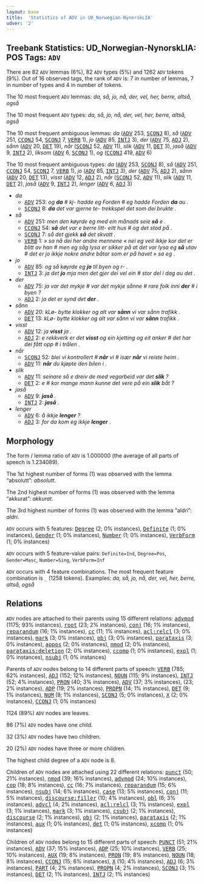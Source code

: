 ```yaml
---
layout: base
title:  'Statistics of ADV in UD_Norwegian-NynorskLIA'
udver: '2'
---
```


## Treebank Statistics: UD_Norwegian-NynorskLIA: POS Tags: `ADV`

There are 82 `ADV` lemmas (6%), 82 `ADV` types (5%) and 1262 `ADV` tokens (9%).
Out of 16 observed tags, the rank of `ADV` is: 7 in number of lemmas, 7 in number of types and 4 in number of tokens.

The 10 most frequent `ADV` lemmas: <em>da, så, jo, nå, der, vel, her, berre, altså, også</em>

The 10 most frequent `ADV` types:  <em>da, så, jo, nå, der, vel, her, berre, altså, også</em>

The 10 most frequent ambiguous lemmas: <em>da</em> (<tt><a href="no_nynorsklia-pos-ADV.html">ADV</a></tt> 253, <tt><a href="no_nynorsklia-pos-SCONJ.html">SCONJ</a></tt> 8), <em>så</em> (<tt><a href="no_nynorsklia-pos-ADV.html">ADV</a></tt> 251, <tt><a href="no_nynorsklia-pos-CCONJ.html">CCONJ</a></tt> 54, <tt><a href="no_nynorsklia-pos-SCONJ.html">SCONJ</a></tt> 7, <tt><a href="no_nynorsklia-pos-VERB.html">VERB</a></tt> 1), <em>jo</em> (<tt><a href="no_nynorsklia-pos-ADV.html">ADV</a></tt> 85, <tt><a href="no_nynorsklia-pos-INTJ.html">INTJ</a></tt> 3), <em>der</em> (<tt><a href="no_nynorsklia-pos-ADV.html">ADV</a></tt> 75, <tt><a href="no_nynorsklia-pos-ADJ.html">ADJ</a></tt> 2), <em>sånn</em> (<tt><a href="no_nynorsklia-pos-ADV.html">ADV</a></tt> 20, <tt><a href="no_nynorsklia-pos-DET.html">DET</a></tt> 19), <em>når</em> (<tt><a href="no_nynorsklia-pos-SCONJ.html">SCONJ</a></tt> 52, <tt><a href="no_nynorsklia-pos-ADV.html">ADV</a></tt> 11), <em>slik</em> (<tt><a href="no_nynorsklia-pos-ADV.html">ADV</a></tt> 11, <tt><a href="no_nynorsklia-pos-DET.html">DET</a></tt> 3), <em>jaså</em> (<tt><a href="no_nynorsklia-pos-ADV.html">ADV</a></tt> 9, <tt><a href="no_nynorsklia-pos-INTJ.html">INTJ</a></tt> 2), <em>liksom</em> (<tt><a href="no_nynorsklia-pos-ADV.html">ADV</a></tt> 6, <tt><a href="no_nynorsklia-pos-SCONJ.html">SCONJ</a></tt> 1), <em>og</em> (<tt><a href="no_nynorsklia-pos-CCONJ.html">CCONJ</a></tt> 419, <tt><a href="no_nynorsklia-pos-ADV.html">ADV</a></tt> 6)

The 10 most frequent ambiguous types:  <em>da</em> (<tt><a href="no_nynorsklia-pos-ADV.html">ADV</a></tt> 253, <tt><a href="no_nynorsklia-pos-SCONJ.html">SCONJ</a></tt> 8), <em>så</em> (<tt><a href="no_nynorsklia-pos-ADV.html">ADV</a></tt> 251, <tt><a href="no_nynorsklia-pos-CCONJ.html">CCONJ</a></tt> 54, <tt><a href="no_nynorsklia-pos-SCONJ.html">SCONJ</a></tt> 7, <tt><a href="no_nynorsklia-pos-VERB.html">VERB</a></tt> 1), <em>jo</em> (<tt><a href="no_nynorsklia-pos-ADV.html">ADV</a></tt> 85, <tt><a href="no_nynorsklia-pos-INTJ.html">INTJ</a></tt> 3), <em>der</em> (<tt><a href="no_nynorsklia-pos-ADV.html">ADV</a></tt> 75, <tt><a href="no_nynorsklia-pos-ADJ.html">ADJ</a></tt> 2), <em>sånn</em> (<tt><a href="no_nynorsklia-pos-ADV.html">ADV</a></tt> 20, <tt><a href="no_nynorsklia-pos-DET.html">DET</a></tt> 13), <em>visst</em> (<tt><a href="no_nynorsklia-pos-ADV.html">ADV</a></tt> 12, <tt><a href="no_nynorsklia-pos-ADJ.html">ADJ</a></tt> 2), <em>når</em> (<tt><a href="no_nynorsklia-pos-SCONJ.html">SCONJ</a></tt> 52, <tt><a href="no_nynorsklia-pos-ADV.html">ADV</a></tt> 11), <em>slik</em> (<tt><a href="no_nynorsklia-pos-ADV.html">ADV</a></tt> 11, <tt><a href="no_nynorsklia-pos-DET.html">DET</a></tt> 2), <em>jaså</em> (<tt><a href="no_nynorsklia-pos-ADV.html">ADV</a></tt> 9, <tt><a href="no_nynorsklia-pos-INTJ.html">INTJ</a></tt> 2), <em>lenger</em> (<tt><a href="no_nynorsklia-pos-ADV.html">ADV</a></tt> 6, <tt><a href="no_nynorsklia-pos-ADJ.html">ADJ</a></tt> 3)


* <em>da</em>
  * <tt><a href="no_nynorsklia-pos-ADV.html">ADV</a></tt> 253: <em>og <b>da</b> # kj- hadde eg Forden # eg hadde Forden <b>da</b> au .</em>
  * <tt><a href="no_nynorsklia-pos-SCONJ.html">SCONJ</a></tt> 8: <em><b>da</b> det var gjerne te- trekkspel det som dei brukte .</em>
* <em>så</em>
  * <tt><a href="no_nynorsklia-pos-ADV.html">ADV</a></tt> 251: <em>men den køyrde eg med ein månads seie <b>så</b> e .</em>
  * <tt><a href="no_nynorsklia-pos-CCONJ.html">CCONJ</a></tt> 54: <em><b>så</b> det var e berre litt- eitt hus # og det stod på .</em>
  * <tt><a href="no_nynorsklia-pos-SCONJ.html">SCONJ</a></tt> 7: <em>så det gjekk <b>så</b> det skvatt .</em>
  * <tt><a href="no_nynorsklia-pos-VERB.html">VERB</a></tt> 1: <em>» sa nå dei her andre mennene « nei eg veit ikkje kor det er blitt av han # men eg såg lysa er sikker på at det var lysa eg <b>så</b> utav # det er jo ikkje nokre andre båtar som er på havet » sa eg .</em>
* <em>jo</em>
  * <tt><a href="no_nynorsklia-pos-ADV.html">ADV</a></tt> 85: <em>og så køyrde eg <b>jo</b> til byen og r- .</em>
  * <tt><a href="no_nynorsklia-pos-INTJ.html">INTJ</a></tt> 3: <em>ja det <b>jo</b> mja men det gjer dei vel ein # stor del i dag au det .</em>
* <em>der</em>
  * <tt><a href="no_nynorsklia-pos-ADV.html">ADV</a></tt> 75: <em>ja var det mykje # var det mykje sånne # rare folk inni <b>der</b> # i byen ?</em>
  * <tt><a href="no_nynorsklia-pos-ADJ.html">ADJ</a></tt> 2: <em>ja det er synd det <b>der</b> .</em>
* <em>sånn</em>
  * <tt><a href="no_nynorsklia-pos-ADV.html">ADV</a></tt> 20: <em>kLø- bytte klokker og alt var <b>sånn</b> vi var sånn trafikk .</em>
  * <tt><a href="no_nynorsklia-pos-DET.html">DET</a></tt> 13: <em>kLø- bytte klokker og alt var sånn vi var <b>sånn</b> trafikk .</em>
* <em>visst</em>
  * <tt><a href="no_nynorsklia-pos-ADV.html">ADV</a></tt> 12: <em>ja <b>visst</b> ja .</em>
  * <tt><a href="no_nynorsklia-pos-ADJ.html">ADJ</a></tt> 2: <em>e rekkverk er det <b>visst</b> og ein kjetting og eit anker # det har dei fått opp # i trålen .</em>
* <em>når</em>
  * <tt><a href="no_nynorsklia-pos-SCONJ.html">SCONJ</a></tt> 52: <em>blei vi kontrollert # <b>når</b> vi # især <b>når</b> vi reiste heim .</em>
  * <tt><a href="no_nynorsklia-pos-ADV.html">ADV</a></tt> 11: <em><b>når</b> du kjøpte den bilen i .</em>
* <em>slik</em>
  * <tt><a href="no_nynorsklia-pos-ADV.html">ADV</a></tt> 11: <em>seinare så e dreiv de med vegarbeid var det <b>slik</b> ?</em>
  * <tt><a href="no_nynorsklia-pos-DET.html">DET</a></tt> 2: <em>e # kor mange mann kunne det vere på ein <b>slik</b> båt ?</em>
* <em>jaså</em>
  * <tt><a href="no_nynorsklia-pos-ADV.html">ADV</a></tt> 9: <em><b>jaså</b> .</em>
  * <tt><a href="no_nynorsklia-pos-INTJ.html">INTJ</a></tt> 2: <em><b>jaså</b> .</em>
* <em>lenger</em>
  * <tt><a href="no_nynorsklia-pos-ADV.html">ADV</a></tt> 6: <em>å ikkje <b>lenger</b> ?</em>
  * <tt><a href="no_nynorsklia-pos-ADJ.html">ADJ</a></tt> 3: <em>for da kom eg ikkje <b>lenger</b> .</em>

## Morphology

The form / lemma ratio of `ADV` is 1.000000 (the average of all parts of speech is 1.234089).

The 1st highest number of forms (1) was observed with the lemma “absolutt”: <em>absolutt</em>.

The 2nd highest number of forms (1) was observed with the lemma “akkurat”: <em>akkurat</em>.

The 3rd highest number of forms (1) was observed with the lemma “aldri”: <em>aldri</em>.

`ADV` occurs with 5 features: <tt><a href="no_nynorsklia-feat-Degree.html">Degree</a></tt> (2; 0% instances), <tt><a href="no_nynorsklia-feat-Definite.html">Definite</a></tt> (1; 0% instances), <tt><a href="no_nynorsklia-feat-Gender.html">Gender</a></tt> (1; 0% instances), <tt><a href="no_nynorsklia-feat-Number.html">Number</a></tt> (1; 0% instances), <tt><a href="no_nynorsklia-feat-VerbForm.html">VerbForm</a></tt> (1; 0% instances)

`ADV` occurs with 5 feature-value pairs: `Definite=Ind`, `Degree=Pos`, `Gender=Masc`, `Number=Sing`, `VerbForm=Inf`

`ADV` occurs with 4 feature combinations.
The most frequent feature combination is `_` (1258 tokens).
Examples: <em>da, så, jo, nå, der, vel, her, berre, altså, også</em>


## Relations

`ADV` nodes are attached to their parents using 15 different relations: <tt><a href="no_nynorsklia-dep-advmod.html">advmod</a></tt> (1175; 93% instances), <tt><a href="no_nynorsklia-dep-root.html">root</a></tt> (23; 2% instances), <tt><a href="no_nynorsklia-dep-conj.html">conj</a></tt> (16; 1% instances), <tt><a href="no_nynorsklia-dep-reparandum.html">reparandum</a></tt> (16; 1% instances), <tt><a href="no_nynorsklia-dep-cc.html">cc</a></tt> (11; 1% instances), <tt><a href="no_nynorsklia-dep-acl-relcl.html">acl:relcl</a></tt> (3; 0% instances), <tt><a href="no_nynorsklia-dep-mark.html">mark</a></tt> (3; 0% instances), <tt><a href="no_nynorsklia-dep-obj.html">obj</a></tt> (3; 0% instances), <tt><a href="no_nynorsklia-dep-parataxis.html">parataxis</a></tt> (3; 0% instances), <tt><a href="no_nynorsklia-dep-appos.html">appos</a></tt> (2; 0% instances), <tt><a href="no_nynorsklia-dep-nmod.html">nmod</a></tt> (2; 0% instances), <tt><a href="no_nynorsklia-dep-parataxis-deletion.html">parataxis:deletion</a></tt> (2; 0% instances), <tt><a href="no_nynorsklia-dep-ccomp.html">ccomp</a></tt> (1; 0% instances), <tt><a href="no_nynorsklia-dep-expl.html">expl</a></tt> (1; 0% instances), <tt><a href="no_nynorsklia-dep-nsubj.html">nsubj</a></tt> (1; 0% instances)

Parents of `ADV` nodes belong to 14 different parts of speech: <tt><a href="no_nynorsklia-pos-VERB.html">VERB</a></tt> (785; 62% instances), <tt><a href="no_nynorsklia-pos-ADJ.html">ADJ</a></tt> (152; 12% instances), <tt><a href="no_nynorsklia-pos-NOUN.html">NOUN</a></tt> (115; 9% instances), <tt><a href="no_nynorsklia-pos-INTJ.html">INTJ</a></tt> (52; 4% instances), <tt><a href="no_nynorsklia-pos-PRON.html">PRON</a></tt> (40; 3% instances), <tt><a href="no_nynorsklia-pos-ADV.html">ADV</a></tt> (37; 3% instances),  (23; 2% instances), <tt><a href="no_nynorsklia-pos-ADP.html">ADP</a></tt> (19; 2% instances), <tt><a href="no_nynorsklia-pos-PROPN.html">PROPN</a></tt> (14; 1% instances), <tt><a href="no_nynorsklia-pos-DET.html">DET</a></tt> (9; 1% instances), <tt><a href="no_nynorsklia-pos-NUM.html">NUM</a></tt> (8; 1% instances), <tt><a href="no_nynorsklia-pos-SCONJ.html">SCONJ</a></tt> (5; 0% instances), <tt><a href="no_nynorsklia-pos-X.html">X</a></tt> (2; 0% instances), <tt><a href="no_nynorsklia-pos-CCONJ.html">CCONJ</a></tt> (1; 0% instances)

1124 (89%) `ADV` nodes are leaves.

86 (7%) `ADV` nodes have one child.

32 (3%) `ADV` nodes have two children.

20 (2%) `ADV` nodes have three or more children.

The highest child degree of a `ADV` node is 8.

Children of `ADV` nodes are attached using 22 different relations: <tt><a href="no_nynorsklia-dep-punct.html">punct</a></tt> (50; 21% instances), <tt><a href="no_nynorsklia-dep-nmod.html">nmod</a></tt> (39; 16% instances), <tt><a href="no_nynorsklia-dep-advmod.html">advmod</a></tt> (24; 10% instances), <tt><a href="no_nynorsklia-dep-cop.html">cop</a></tt> (18; 8% instances), <tt><a href="no_nynorsklia-dep-cc.html">cc</a></tt> (16; 7% instances), <tt><a href="no_nynorsklia-dep-reparandum.html">reparandum</a></tt> (15; 6% instances), <tt><a href="no_nynorsklia-dep-nsubj.html">nsubj</a></tt> (14; 6% instances), <tt><a href="no_nynorsklia-dep-case.html">case</a></tt> (13; 5% instances), <tt><a href="no_nynorsklia-dep-conj.html">conj</a></tt> (11; 5% instances), <tt><a href="no_nynorsklia-dep-discourse-filler.html">discourse:filler</a></tt> (10; 4% instances), <tt><a href="no_nynorsklia-dep-obl.html">obl</a></tt> (6; 3% instances), <tt><a href="no_nynorsklia-dep-advcl.html">advcl</a></tt> (4; 2% instances), <tt><a href="no_nynorsklia-dep-acl-relcl.html">acl:relcl</a></tt> (3; 1% instances), <tt><a href="no_nynorsklia-dep-expl.html">expl</a></tt> (3; 1% instances), <tt><a href="no_nynorsklia-dep-mark.html">mark</a></tt> (3; 1% instances), <tt><a href="no_nynorsklia-dep-csubj.html">csubj</a></tt> (2; 1% instances), <tt><a href="no_nynorsklia-dep-discourse.html">discourse</a></tt> (2; 1% instances), <tt><a href="no_nynorsklia-dep-obj.html">obj</a></tt> (2; 1% instances), <tt><a href="no_nynorsklia-dep-parataxis.html">parataxis</a></tt> (2; 1% instances), <tt><a href="no_nynorsklia-dep-aux.html">aux</a></tt> (1; 0% instances), <tt><a href="no_nynorsklia-dep-det.html">det</a></tt> (1; 0% instances), <tt><a href="no_nynorsklia-dep-xcomp.html">xcomp</a></tt> (1; 0% instances)

Children of `ADV` nodes belong to 15 different parts of speech: <tt><a href="no_nynorsklia-pos-PUNCT.html">PUNCT</a></tt> (51; 21% instances), <tt><a href="no_nynorsklia-pos-ADV.html">ADV</a></tt> (37; 15% instances), <tt><a href="no_nynorsklia-pos-ADP.html">ADP</a></tt> (25; 10% instances), <tt><a href="no_nynorsklia-pos-VERB.html">VERB</a></tt> (25; 10% instances), <tt><a href="no_nynorsklia-pos-AUX.html">AUX</a></tt> (19; 8% instances), <tt><a href="no_nynorsklia-pos-PRON.html">PRON</a></tt> (19; 8% instances), <tt><a href="no_nynorsklia-pos-NOUN.html">NOUN</a></tt> (18; 8% instances), <tt><a href="no_nynorsklia-pos-CCONJ.html">CCONJ</a></tt> (15; 6% instances), <tt><a href="no_nynorsklia-pos-X.html">X</a></tt> (10; 4% instances), <tt><a href="no_nynorsklia-pos-ADJ.html">ADJ</a></tt> (6; 3% instances), <tt><a href="no_nynorsklia-pos-PART.html">PART</a></tt> (4; 2% instances), <tt><a href="no_nynorsklia-pos-PROPN.html">PROPN</a></tt> (4; 2% instances), <tt><a href="no_nynorsklia-pos-SCONJ.html">SCONJ</a></tt> (3; 1% instances), <tt><a href="no_nynorsklia-pos-DET.html">DET</a></tt> (2; 1% instances), <tt><a href="no_nynorsklia-pos-INTJ.html">INTJ</a></tt> (2; 1% instances)

